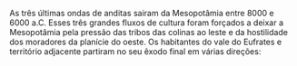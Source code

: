 ﻿As três últimas ondas de anditas sairam da Mesopotâmia entre 8000 e 6000 a.C. Esses três grandes fluxos de cultura foram forçados a deixar a Mesopotâmia pela pressão das tribos das colinas ao leste e da hostilidade dos moradores da planície do oeste. Os habitantes do vale do Eufrates e território adjacente partiram no seu êxodo final em várias direções: